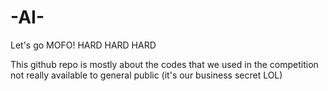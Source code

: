 # -AI-
Let's go MOFO! HARD HARD HARD

This github repo is mostly about the codes that we used in the competition
not really available to general public (it's our business secret LOL)

